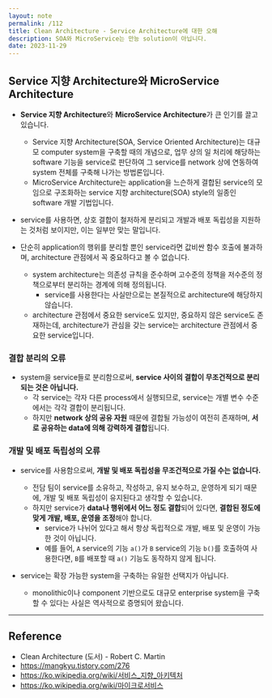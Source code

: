 ```yaml
---
layout: note
permalink: /112
title: Clean Architecture - Service Architecture에 대한 오해
description: SOA와 MicroService는 만능 solution이 아닙니다.
date: 2023-11-29
---
```



## Service 지향 Architecture와 MicroService Architecture

- **Service 지향 Architecture**와 **MicroService Architecture**가 큰 인기를 끌고 있습니다.
    - Service 지향 Architecture(SOA, Service Oriented Architecture)는 대규모 computer system을 구축할 때의 개념으로, 업무 상의 일 처리에 해당하는 software 기능을 service로 판단하여 그 service를 network 상에 연동하여 system 전체를 구축해 나가는 방법론입니다.
    - MicroService Architecture는 application을 느슨하게 결합된 service의 모임으로 구조화하는 service 지향 architecture(SOA) style의 일종인 software 개발 기법입니다.

- service를 사용하면, 상호 결합이 철저하게 분리되고 개발과 배포 독립성을 지원하는 것처럼 보이지만, 이는 일부만 맞는 말입니다.

- 단순히 application의 행위를 분리할 뿐인 service라면 값비싼 함수 호출에 불과하며, architecture 관점에서 꼭 중요하다고 볼 수 없습니다.
    - system architecture는 의존성 규칙을 준수하며 고수준의 정책을 저수준의 정책으로부터 분리하는 경계에 의해 정의됩니다.
        - service를 사용한다는 사실만으로는 본질적으로 architecture에 해당하지 않습니다.
    - architecture 관점에서 중요한 service도 있지만, 중요하지 않은 service도 존재하는데, architecture가 관심을 갖는 service는 architecture 관점에서 중요한 service입니다.


### 결합 분리의 오류

- system을 service들로 분리함으로써, **service 사이의 결합이 무조건적으로 분리되는 것은 아닙니다.**
    - 각 service는 각자 다른 process에서 실행되므로, service는 개별 변수 수준에서는 각각 결합이 분리됩니다.
    - 하지만 **network 상의 공유 자원** 때문에 결합될 가능성이 여전히 존재하며, **서로 공유하는 data에 의해 강력하게 결합**됩니다.


### 개발 및 배포 독립성의 오류

- service를 사용함으로써, **개발 및 배포 독립성을 무조건적으로 가질 수는 없습니다.**
    - 전담 팀이 service를 소유하고, 작성하고, 유지 보수하고, 운영하게 되기 때문에, 개발 및 배포 독립성이 유지된다고 생각할 수 있습니다.
    - 하지만 service가 **data나 행위에서 어느 정도 결합**되어 있다면, **결합된 정도에 맞게 개발, 배포, 운영을 조정**해야 합니다.
        - service가 나뉘어 있다고 해서 항상 독립적으로 개발, 배포 및 운영이 가능한 것이 아닙니다.
        - 예를 들어, `A` service의 기능 `a()`가 `B` service의 기능 `b()`를 호출하여 사용한다면, `B`를 배포할 때 `a()` 기능도 동작하지 않게 됩니다.

- service는 확장 가능한 system을 구축하는 유일한 선택지가 아닙니다.
    - monolithic이나 component 기반으로도 대규모 enterprise system을 구축할 수 있다는 사실은 역사적으로 증명되어 왔습니다.


---


## Reference

- Clean Architecture (도서) - Robert C. Martin
- <https://mangkyu.tistory.com/276>
- <https://ko.wikipedia.org/wiki/서비스_지향_아키텍처>
- <https://ko.wikipedia.org/wiki/마이크로서비스>
